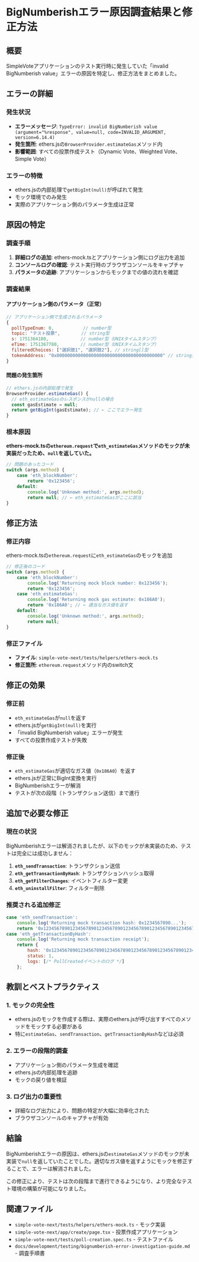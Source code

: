 # BigNumberishエラー原因調査結果と修正方法

## 概要

SimpleVoteアプリケーションのテスト実行時に発生していた「invalid BigNumberish value」エラーの原因を特定し、修正方法をまとめました。

## エラーの詳細

### 発生状況
- **エラーメッセージ**: `TypeError: invalid BigNumberish value (argument="%response", value=null, code=INVALID_ARGUMENT, version=6.14.4)`
- **発生箇所**: ethers.jsの`BrowserProvider.estimateGas`メソッド内
- **影響範囲**: すべての投票作成テスト（Dynamic Vote、Weighted Vote、Simple Vote）

### エラーの特徴
- ethers.jsの内部処理で`getBigInt(null)`が呼ばれて発生
- モック環境でのみ発生
- 実際のアプリケーション側のパラメータ生成は正常

## 原因の特定

### 調査手順
1. **詳細ログの追加**: ethers-mock.tsとアプリケーション側にログ出力を追加
2. **コンソールログの確認**: テスト実行時のブラウザコンソールをキャプチャ
3. **パラメータの追跡**: アプリケーションからモックまでの値の流れを確認

### 調査結果

#### アプリケーション側のパラメータ（正常）
```javascript
// アプリケーション側で生成されるパラメータ
{
  pollTypeEnum: 0,           // number型
  topic: "テスト投票",        // string型
  s: 1751364180,            // number型（UNIXタイムスタンプ）
  eTime: 1751367780,        // number型（UNIXタイムスタンプ）
  filteredChoices: ["選択肢1", "選択肢2"], // string[]型
  tokenAddress: "0x0000000000000000000000000000000000000000" // string型
}
```

#### 問題の発生箇所
```javascript
// ethers.jsの内部処理で発生
BrowserProvider.estimateGas() {
  // eth_estimateGasのレスポンスがnullの場合
  const gasEstimate = null;
  return getBigInt(gasEstimate); // ← ここでエラー発生
}
```

### 根本原因
**ethers-mock.tsの`ethereum.request`で`eth_estimateGas`メソッドのモックが未実装だったため、`null`を返していた。**

```javascript
// 問題のあったコード
switch (args.method) {
    case 'eth_blockNumber':
        return '0x123456';
    default:
        console.log('Unknown method:', args.method);
        return null; // ← eth_estimateGasがここに該当
}
```

## 修正方法

### 修正内容
ethers-mock.tsの`ethereum.request`に`eth_estimateGas`のモックを追加

```javascript
// 修正後のコード
switch (args.method) {
    case 'eth_blockNumber':
        console.log('Returning mock block number: 0x123456');
        return '0x123456';
    case 'eth_estimateGas':
        console.log('Returning mock gas estimate: 0x186A0');
        return '0x186A0'; // ← 適当なガス値を返す
    default:
        console.log('Unknown method:', args.method);
        return null;
}
```

### 修正ファイル
- **ファイル**: `simple-vote-next/tests/helpers/ethers-mock.ts`
- **修正箇所**: `ethereum.request`メソッド内のswitch文

## 修正の効果

### 修正前
- `eth_estimateGas`が`null`を返す
- ethers.jsが`getBigInt(null)`を実行
- 「invalid BigNumberish value」エラーが発生
- すべての投票作成テストが失敗

### 修正後
- `eth_estimateGas`が適切なガス値（`0x186A0`）を返す
- ethers.jsが正常にBigInt変換を実行
- BigNumberishエラーが解消
- テストが次の段階（トランザクション送信）まで進行

## 追加で必要な修正

### 現在の状況
BigNumberishエラーは解消されましたが、以下のモックが未実装のため、テストは完全には成功しません：

1. **`eth_sendTransaction`**: トランザクション送信
2. **`eth_getTransactionByHash`**: トランザクションハッシュ取得
3. **`eth_getFilterChanges`**: イベントフィルター変更
4. **`eth_uninstallFilter`**: フィルター削除

### 推奨される追加修正
```javascript
case 'eth_sendTransaction':
    console.log('Returning mock transaction hash: 0x1234567890...');
    return '0x1234567890123456789012345678901234567890123456789012345678901234';
case 'eth_getTransactionByHash':
    console.log('Returning mock transaction receipt');
    return {
        hash: '0x1234567890123456789012345678901234567890123456789012345678901234',
        status: 1,
        logs: [/* PollCreatedイベントのログ */]
    };
```

## 教訓とベストプラクティス

### 1. モックの完全性
- ethers.jsのモックを作成する際は、実際のethers.jsが呼び出すすべてのメソッドをモックする必要がある
- 特に`estimateGas`、`sendTransaction`、`getTransactionByHash`などは必須

### 2. エラーの段階的調査
- アプリケーション側のパラメータ生成を確認
- ethers.jsの内部処理を追跡
- モックの戻り値を検証

### 3. ログ出力の重要性
- 詳細なログ出力により、問題の特定が大幅に効率化された
- ブラウザコンソールのキャプチャが有効

## 結論

BigNumberishエラーの原因は、ethers.jsの`estimateGas`メソッドのモックが未実装で`null`を返していたことでした。適切なガス値を返すようにモックを修正することで、エラーは解消されました。

この修正により、テストは次の段階まで進行できるようになり、より完全なテスト環境の構築が可能になりました。

## 関連ファイル

- `simple-vote-next/tests/helpers/ethers-mock.ts` - モック実装
- `simple-vote-next/app/create/page.tsx` - 投票作成アプリケーション
- `simple-vote-next/tests/poll-creation.spec.ts` - テストファイル
- `docs/development/testing/bignumberish-error-investigation-guide.md` - 調査手順書 